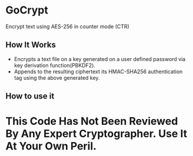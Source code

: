 # GoCrypt
Encrypt text using AES-256 in counter mode (CTR) 
## How It Works
* Encrypts a text file on a key generated on a user defined password via key derivation function(PBKDF2).
* Appends to the resulting ciphertext its HMAC-SHA256 authentication tag using the above generated key.

## How to use it


# This Code Has Not Been Reviewed By Any Expert Cryptographer. Use It At Your Own Peril.
